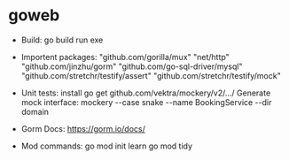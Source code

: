 # goweb
* Build:
go build
run exe

* Importent packages:
"github.com/gorilla/mux"
"net/http"
"github.com/jinzhu/gorm"
"github.com/go-sql-driver/mysql"
"github.com/stretchr/testify/assert"
"github.com/stretchr/testify/mock"


* Unit tests:
install
    go get github.com/vektra/mockery/v2/.../
Generate mock interface:
    mockery --case snake --name BookingService --dir domain

* Gorm Docs:
https://gorm.io/docs/

* Mod commands:
go mod init learn
go mod tidy